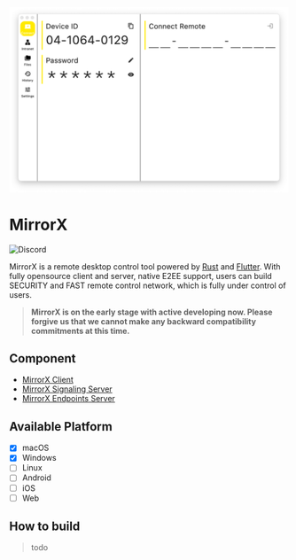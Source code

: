 ![screenshoot](screenshot.png)

# MirrorX

![Discord](https://img.shields.io/discord/1001077628238827620?label=Discord)

MirrorX is a remote desktop control tool powered by [Rust](https://github.com/rust-lang/rust) and [Flutter](https://github.com/flutter/flutter). With fully opensource client and server, native E2EE support, users can build SECURITY and FAST remote control network, which is fully under control of users.


> **MirrorX is on the early stage with active developing now. Please forgive us that we cannot make any backward compatibility commitments at this time.**

## Component
* [MirrorX Client](https://github.com/MirrorX-Desktop/mirrorx)
* [MirrorX Signaling Server](https://github.com/MirrorX-Desktop/signaling)
* [MirrorX Endpoints Server](https://github.com/MirrorX-Desktop/endpoints)

## Available Platform
- [x] macOS
- [x] Windows
- [ ] Linux
- [ ] Android
- [ ] iOS
- [ ] Web

## How to build
> todo
